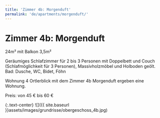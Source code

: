 ```yaml
---
title: 'Zimmer 4b: Morgenduft'
permalink: 'de/apartments/morgenduft/'
---
```


# Zimmer 4b: Morgenduft

24m² mit Balkon 3,5m²

Geräumiges Schlafzimmer für 2 bis 3 Personen mit
Doppelbett und Couch (Schlafmöglichkeit für 3 Personen), Massivholzmöbel und Holboden geölt.  
Bad: Dusche, WC, Bidet, Föhn

Wohnung 4 Ortlerblick mit dem Zimmer 4b Morgenduft ergeben eine Wohnung.

Preis: von 45 € bis 60 €

{:.text-center}
![]({{ site.baseurl }}assets/images/grundrisse/obergeschoss_4b.jpg)